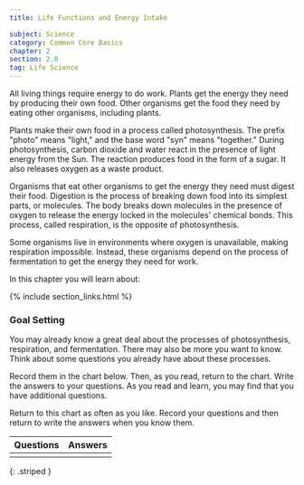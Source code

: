 ```yaml
---
title: Life Functions and Energy Intake

subject: Science
category: Common Core Basics
chapter: 2
section: 2.0
tag: Life Science
---
```

All living things require energy to do work. Plants get the energy they need by producing their own food. Other organisms get the food they need by eating other organisms, including plants.

Plants make their own food in a process called photosynthesis. The prefix "photo" means "light," and the base word "syn" means "together." During photosynthesis, carbon dioxide and water react in the presence of light energy from the Sun. The reaction produces food in the form of a sugar. It also releases oxygen as a waste product.

Organisms that eat other organisms to get the energy they need must digest their food. Digestion is the process of breaking down food into its simplest parts, or molecules. The body breaks down molecules in the presence of oxygen to release the energy locked in the molecules' chemical bonds. This process, called respiration, is the opposite of photosynthesis.

Some organisms live in environments where oxygen is unavailable, making respiration impossible. Instead, these organisms depend on the process of fermentation to get the energy they need for work.

In this chapter you will learn about:

{% include section_links.html %}

### Goal Setting

You may already know a great deal about the processes of photosynthesis, respiration, and fermentation. There may also be more you want to know. Think about some questions you already have about these processes.

Record them in the chart below. Then, as you read, return to the chart. Write the answers to your questions. As you read and learn, you may find that you have additional questions.

Return to this chart as often as you like. Record your questions and then return to write the answers when you know them.

| Questions | Answers |
|:-|:-|
|  |  |
{: .striped }
